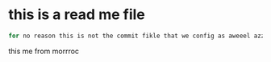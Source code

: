 # this is a read me file
```c
for no reason this is not the commit fikle that we config as aweeel azzz
```
this me from morrroc 
